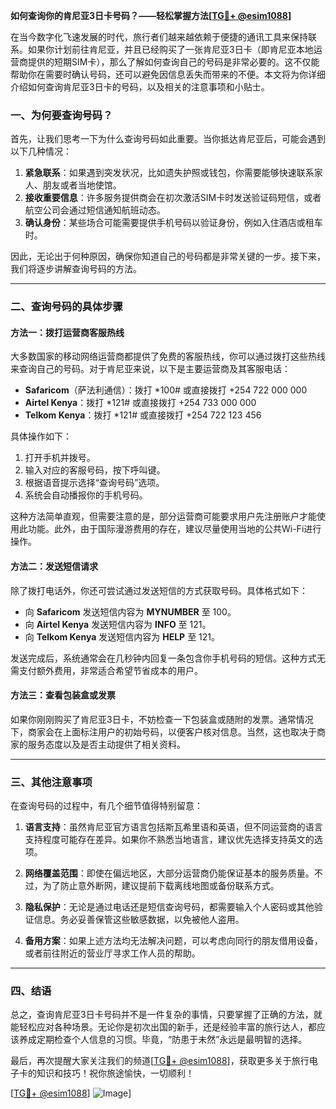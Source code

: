 **如何查询你的肯尼亚3日卡号码？——轻松掌握方法[[TG💪+ @esim1088](https://t.me/s/esim1088)]**

在当今数字化飞速发展的时代，旅行者们越来越依赖于便捷的通讯工具来保持联系。如果你计划前往肯尼亚，并且已经购买了一张肯尼亚3日卡（即肯尼亚本地运营商提供的短期SIM卡），那么了解如何查询自己的号码是非常必要的。这不仅能帮助你在需要时确认号码，还可以避免因信息丢失而带来的不便。本文将为你详细介绍如何查询肯尼亚3日卡的号码，以及相关的注意事项和小贴士。

### 一、为何要查询号码？

首先，让我们思考一下为什么查询号码如此重要。当你抵达肯尼亚后，可能会遇到以下几种情况：

1. **紧急联系**：如果遇到突发状况，比如遗失护照或钱包，你需要能够快速联系家人、朋友或者当地使馆。
2. **接收重要信息**：许多服务提供商会在初次激活SIM卡时发送验证码短信，或者航空公司会通过短信通知航班动态。
3. **确认身份**：某些场合可能需要提供手机号码以验证身份，例如入住酒店或租车时。

因此，无论出于何种原因，确保你知道自己的号码都是非常关键的一步。接下来，我们将逐步讲解查询号码的方法。

---

### 二、查询号码的具体步骤

#### 方法一：拨打运营商客服热线
大多数国家的移动网络运营商都提供了免费的客服热线，你可以通过拨打这些热线来查询自己的号码。对于肯尼亚来说，以下是主要运营商及其客服电话：

- **Safaricom**（萨法利通信）：拨打 *100# 或直接拨打 +254 722 000 000
- **Airtel Kenya**：拨打 *121# 或直接拨打 +254 733 000 000
- **Telkom Kenya**：拨打 *121# 或直接拨打 +254 722 123 456

具体操作如下：
1. 打开手机并拨号。
2. 输入对应的客服号码，按下呼叫键。
3. 根据语音提示选择“查询号码”选项。
4. 系统会自动播报你的手机号码。

这种方法简单直观，但需要注意的是，部分运营商可能要求用户先注册账户才能使用此功能。此外，由于国际漫游费用的存在，建议尽量使用当地的公共Wi-Fi进行操作。

#### 方法二：发送短信请求
除了拨打电话外，你还可尝试通过发送短信的方式获取号码。具体格式如下：

- 向 **Safaricom** 发送短信内容为 **MYNUMBER** 至 100。
- 向 **Airtel Kenya** 发送短信内容为 **INFO** 至 121。
- 向 **Telkom Kenya** 发送短信内容为 **HELP** 至 121。

发送完成后，系统通常会在几秒钟内回复一条包含你手机号码的短信。这种方式无需支付额外费用，非常适合希望节省成本的用户。

#### 方法三：查看包装盒或发票
如果你刚刚购买了肯尼亚3日卡，不妨检查一下包装盒或随附的发票。通常情况下，商家会在上面标注用户的初始号码，以便客户核对信息。当然，这也取决于商家的服务态度以及是否主动提供了相关资料。

---

### 三、其他注意事项

在查询号码的过程中，有几个细节值得特别留意：

1. **语言支持**：虽然肯尼亚官方语言包括斯瓦希里语和英语，但不同运营商的语言支持程度可能存在差异。如果你不熟悉当地语言，建议优先选择支持英文的选项。
   
2. **网络覆盖范围**：即使在偏远地区，大部分运营商仍能保证基本的服务质量。不过，为了防止意外断网，建议提前下载离线地图或备份联系方式。

3. **隐私保护**：无论是通过电话还是短信查询号码，都需要输入个人密码或其他验证信息。务必妥善保管这些敏感数据，以免被他人盗用。

4. **备用方案**：如果上述方法均无法解决问题，可以考虑向同行的朋友借用设备，或者前往附近的营业厅寻求工作人员的帮助。

---

### 四、结语

总之，查询肯尼亚3日卡号码并不是一件复杂的事情，只要掌握了正确的方法，就能轻松应对各种场景。无论你是初次出国的新手，还是经验丰富的旅行达人，都应该养成定期检查个人信息的习惯。毕竟，“防患于未然”永远是最明智的选择。

最后，再次提醒大家关注我们的频道[[TG💪+ @esim1088](https://t.me/s/esim1088)]，获取更多关于旅行电子卡的知识和技巧！祝你旅途愉快，一切顺利！

[[TG💪+ @esim1088](https://t.me/s/esim1088)] ![Image](https://i.postimg.cc/4NQfJmqS/Snipaste-2025-05-13-00-14-12.png)]